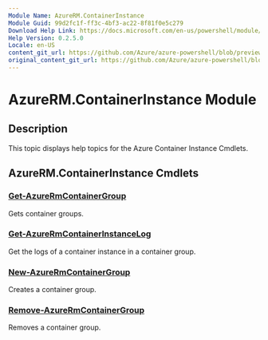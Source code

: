 ```yaml
---
Module Name: AzureRM.ContainerInstance
Module Guid: 99d2fc1f-ff3c-4bf3-ac22-8f81f0e5c279
Download Help Link: https://docs.microsoft.com/en-us/powershell/module/azurerm.containerinstance
Help Version: 0.2.5.0
Locale: en-US
content_git_url: https://github.com/Azure/azure-powershell/blob/preview/src/ResourceManager/ContainerInstance/Commands.ContainerInstance/help/AzureRM.ContainerInstance.md
original_content_git_url: https://github.com/Azure/azure-powershell/blob/preview/src/ResourceManager/ContainerInstance/Commands.ContainerInstance/help/AzureRM.ContainerInstance.md
---
```


# AzureRM.ContainerInstance Module
## Description
This topic displays help topics for the Azure Container Instance Cmdlets.

## AzureRM.ContainerInstance Cmdlets
### [Get-AzureRmContainerGroup](Get-AzureRmContainerGroup.md)
Gets container groups.

### [Get-AzureRmContainerInstanceLog](Get-AzureRmContainerInstanceLog.md)
Get the logs of a container instance in a container group.

### [New-AzureRmContainerGroup](New-AzureRmContainerGroup.md)
Creates a container group.

### [Remove-AzureRmContainerGroup](Remove-AzureRmContainerGroup.md)
Removes a container group.

